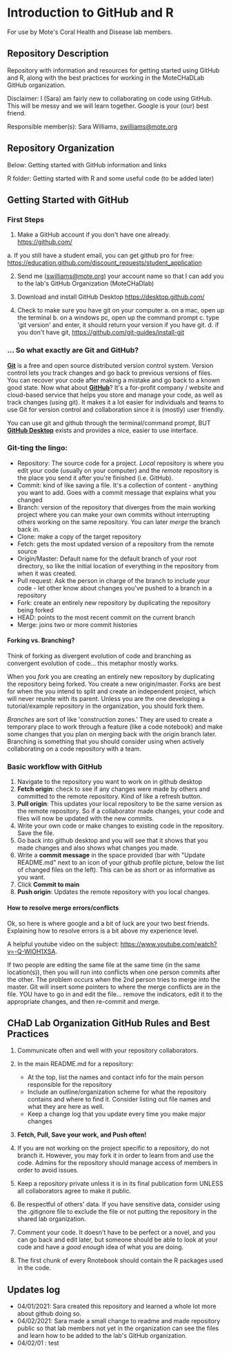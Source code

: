 # Introduction to GitHub and R

 For use by Mote's Coral Health and Disease lab members. 
 
## Repository Description

 Repository with information and resources for getting started using GitHub and R, along with the best practices for working in the MoteCHaDLab GitHub organization. 
 
 Disclaimer: I (Sara) am fairly new to collaborating on code using GitHub. This will be messy and we will learn together. Google is your (our) best friend.
 
 Responsible member(s): Sara Williams, swilliams@mote.org

## Repository Organization

Below: Getting started with GitHub information and links

R folder: Getting started with R and some useful code (to be added later)

## Getting Started with GitHub

### First Steps

1. Make a GitHub account if you don't have one already. https://github.com/

  a. If you still have a student email, you can get github pro for free: https://education.github.com/discount_requests/student_application

2. Send me (swilliams@mote.org) your account name so that I can add you to the lab's GitHub Organization (MoteCHaDlab)
  
3. Download and install GitHub Desktop https://desktop.github.com/

4. Check to make sure you have git on your computer
  a. on a mac, open up the terminal
  b. on a windows pc, open up the command prompt
  c. type 'git version' and enter, it should return your version if you have git.
  d. if you don't have git, https://github.com/git-guides/install-git 
  
### ... So what exactly are Git and GitHub?

**[Git](https://git-scm.com)** is a free and open source distributed version control system. Version control lets you track changes and go back to previous versions of files. You can recover your code after making a mistake and go back to a known good state. Now what about **[GitHub](https://github.com)**? It's a for-profit company / website and cloud-based service that helps you store and manage your code, as well as track changes (using git). It makes it a lot easier for individuals and teams to use Git for version control and collaboration since it is (mostly) user friendly. 

You can use git and github through the terminal/command prompt, BUT **[GitHub Desktop](https://desktop.github.com/)** exists and provides a nice, easier to use interface. 

### Git-ting the lingo:

* Repository: The source code for a project. *Local* repository is where you edit your code (usually on your computer) and the *remote* repository is the place you send it after you're finished (i.e. GitHub).
* Commit: kind of like saving a file. It's a collection of content - anything you want to add. Goes with a commit message that explains what you changed
* Branch: version of the repository that diverges from the main working project where you can make your own commits without interrupting others working on the same repository. You can later *merge* the branch back in.
* Clone: make a copy of the target repository
* Fetch: gets the most updated version of a repository from the remote source
* Origin/Master: Default name for the default branch of your root directory, so like the initial location of everything in the repository from when it was created.
* Pull request: Ask the person in charge of the branch to include your code - let other know about changes you've pushed to a branch in a repository
* Fork: create an entirely new repository by duplicating the repository being forked
* HEAD: points to the most recent commit on the current branch
* Merge: joins two or more commit histories

#### Forking vs. Branching?

Think of forking as divergent evolution of code and branching as convergent evolution of code... this metaphor mostly works. 

When you *fork* you are creating an entirely new repository by duplicating the repository being forked. You create a new origin/master. Forks are best for when the you intend to split and create an independent project, which will never reunite with its parent. Unless you are the one developing a tutorial/example repository in the organization, you should fork them. 

*Branches* are sort of like 'construction zones.' They are used to create a temporary place to work through a feature (like a code notebook) and make some changes that you plan on merging back with the origin branch later. Branching is something that you should consider using when actively collaborating on a code repository with a team.

### Basic workflow with GitHub

1. Navigate to the repository you want to work on in github desktop
2. **Fetch origin**: check to see if any changes were made by others and committed to the remote repository. Kind of like a refresh button.
3. **Pull origin**: This updates your local repository to be the same version as the remote repository. So if a collaborator made changes, your code and files will now be updated with the new commits. 
4. Write your own code or make changes to existing code in the repository. Save the file.
5. Go back into github desktop and you will see that it shows that you made changes and also shows what changes you made. 
6. Write a **commit message** in the space provided (bar with "Update README.md" next to an icon of your github profile picture, below the list of changed files on the left). This can be as short or as informative as you want.
7. Click **Commit to main**
8. **Push origin**: Updates the remote repository with you local changes.

#### How to resolve merge errors/conflicts

Ok, so here is where google and a bit of luck are your two best friends. Explaining how to resolve errors is a bit above  my experience level. 

A helpful youtube video on the subject: https://www.youtube.com/watch?v=-Q-WIOH1XSA.

If two people are editing the same file at the same time (in the same location(s)), then you will run into conflicts when one person commits after the other. The problem occurs when the 2nd person tries to merge into the master. Git will insert some pointers to where the merge conflicts are in the file. YOU have to go in and edit the file... remove the indicators, edit it to the appropriate changes, and then re-commit and merge. 

## CHaD Lab Organization GitHub Rules and Best Practices

1. Communicate often and well with your repository collaborators.
2. In the main README.md for a repository:

    * At the top, list the names and contact info for the main person responsible for the repository
    * Include an outline/organization scheme for what the repository contains and where to find it. Consider listing out file names and what they are here as well.
    * Keep a change log that you update every time you make major changes
3. **Fetch, Pull, Save your work, and Push often!**
4. If you are not working on the project specific to a repository, do not branch it. However, you may fork it in order to learn from and use the code. Admins for the repository should manage access of members in order to avoid issues.
5. Keep a repository private unless it is in its final publication form UNLESS all collaborators agree to make it public. 
6. Be respectful of others' data. If you have sensitive data, consider using the .gitignore file to exclude the file or not putting the repository in the shared lab organization. 
7. Comment your code. It doesn't have to be perfect or a novel, and you can go back and edit later, but someone should be able to look at your code and have a *good enough* idea of what you are doing.
8. The first chunk of every Rnotebook should contain the R packages used in the code. 

## Updates log

* 04/01/2021: Sara created this repository and learned a whole lot more about github doing so.
* 04/02/2021: Sara made a small change to readme and made repository public so that lab members not yet in the organization can see the files and learn how to be added to the lab's GitHub organization.
* 04/02/01 : test 

